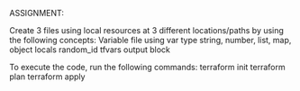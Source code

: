 ASSIGNMENT:
 
Create 3 files using local resources at 3 different locations/paths by using the following concepts:
Variable file using var type string, number, list, map, object 
locals
random_id
tfvars
output block


To execute the code, run the following commands:
terraform init
terraform plan
terraform apply
